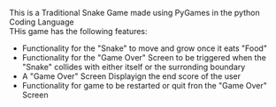 This is a Traditional Snake Game made using PyGames in the python Coding Language  
THis game has the following features:  
- Functionality for the "Snake" to move and grow once it eats "Food"
- Functionality for the "Game Over" Screen to be triggered when the "Snake" collides with either itself or the surronding boundary
- A "Game Over" Screen Displayign the end score of the user
- Functionality for game to be restarted or quit fron the "Game Over" Screen 
